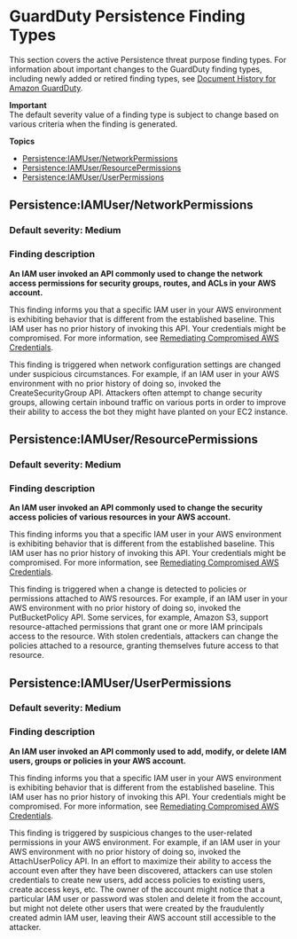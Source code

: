 # GuardDuty Persistence Finding Types<a name="guardduty_persistence"></a>

This section covers the active Persistence threat purpose finding types\. For information about important changes to the GuardDuty finding types, including newly added or retired finding types, see [Document History for Amazon GuardDuty](doc-history.md)\. 

**Important**  
The default severity value of a finding type is subject to change based on various criteria when the finding is generated\.

**Topics**
+ [Persistence:IAMUser/NetworkPermissions](#persistence1)
+ [Persistence:IAMUser/ResourcePermissions](#persistence2)
+ [Persistence:IAMUser/UserPermissions](#persistence3)

## Persistence:IAMUser/NetworkPermissions<a name="persistence1"></a>

### Default severity: Medium<a name="persistence1_severity"></a>

### Finding description<a name="persistence1_description"></a>

**An IAM user invoked an API commonly used to change the network access permissions for security groups, routes, and ACLs in your AWS account\.**

This finding informs you that a specific IAM user in your AWS environment is exhibiting behavior that is different from the established baseline\. This IAM user has no prior history of invoking this API\. Your credentials might be compromised\. For more information, see [Remediating Compromised AWS Credentials](guardduty_remediate.md#compromised-creds)\.

This finding is triggered when network configuration settings are changed under suspicious circumstances\. For example, if an IAM user in your AWS environment with no prior history of doing so, invoked the CreateSecurityGroup API\. Attackers often attempt to change security groups, allowing certain inbound traffic on various ports in order to improve their ability to access the bot they might have planted on your EC2 instance\. 

## Persistence:IAMUser/ResourcePermissions<a name="persistence2"></a>

### Default severity: Medium<a name="persistence2_severity"></a>

### Finding description<a name="persistence2_description"></a>

**An IAM user invoked an API commonly used to change the security access policies of various resources in your AWS account\.**

This finding informs you that a specific IAM user in your AWS environment is exhibiting behavior that is different from the established baseline\. This IAM user has no prior history of invoking this API\. Your credentials might be compromised\. For more information, see [Remediating Compromised AWS Credentials](guardduty_remediate.md#compromised-creds)\.

This finding is triggered when a change is detected to policies or permissions attached to AWS resources\. For example, if an IAM user in your AWS environment with no prior history of doing so, invoked the PutBucketPolicy API\. Some services, for example, Amazon S3, support resource\-attached permissions that grant one or more IAM principals access to the resource\. With stolen credentials, attackers can change the policies attached to a resource, granting themselves future access to that resource\.

## Persistence:IAMUser/UserPermissions<a name="persistence3"></a>

### Default severity: Medium<a name="persistence3_severity"></a>

### Finding description<a name="persistence3_description"></a>

**An IAM user invoked an API commonly used to add, modify, or delete IAM users, groups or policies in your AWS account\.**

This finding informs you that a specific IAM user in your AWS environment is exhibiting behavior that is different from the established baseline\. This IAM user has no prior history of invoking this API\. Your credentials might be compromised\. For more information, see [Remediating Compromised AWS Credentials](guardduty_remediate.md#compromised-creds)\.

This finding is triggered by suspicious changes to the user\-related permissions in your AWS environment\. For example, if an IAM user in your AWS environment with no prior history of doing so, invoked the AttachUserPolicy API\. In an effort to maximize their ability to access the account even after they have been discovered, attackers can use stolen credentials to create new users, add access policies to existing users, create access keys, etc\. The owner of the account might notice that a particular IAM user or password was stolen and delete it from the account, but might not delete other users that were created by the fraudulently created admin IAM user, leaving their AWS account still accessible to the attacker\. 